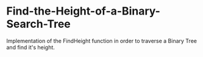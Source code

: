 # Find-the-Height-of-a-Binary-Search-Tree

Implementation of the FindHeight function in order to traverse a Binary Tree and find it's height.
